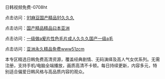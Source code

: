 日韩视频免费-0708ht

点击访问：<a href="https://heiliaoxwd5i8.pages.dev">91麻豆国产精品91久久久</a>

点击访问：<a href="https://heiliaowzu4ur.pages.dev">国产精品精品曰本亚洲</a>

点击访问：<a href="https://heiliaozj3tjd.pages.dev">一级做a爰片性色毛片成人久久久国产一级a毛</a>

点击访问：<a href="https://heiliaoe8ajia.pages.dev">亚洲永久精品免费www51zcm</a>

本专区精选日韩免费高清资源，覆盖经典剧情、无码演绎及高人气女优系列。无需注册，支持手机/电脑全端播放，画质高清不卡顿。每日持续更新，内容多元，特别适合偏爱日韩风格与高品质内容的观众。

<span style="display:none;">[Canonical link](https://github.com/doi20250708/doi14 ）</span>
